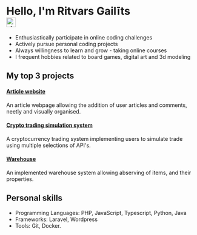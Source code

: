 <h1 align="left">Hello, I'm Ritvars Gailīts
  <br>
  <a href="www.linkedin.com/in/ritvars-gailīts-76a856320">
    <img src="https://img.shields.io/static/v1?message=LinkedIn&logo=linkedin&label=&color=0077B5&logoColor=white&labelColor=&style=for-the-badge" height="25" alt="linkedin logo"/>
  </a>
</h1>

<p align="left">
  <ul>
    <li>Enthusiastically participate in online coding challenges</li> 
    <li>Actively pursue personal coding projects</li>
    <li>Always willingness to learn and grow - taking online courses</li> 
    <li>I frequent hobbies related to board games, digital art and 3d modeling</li> 
  </ul>
</p>

###

<h2 align="left">My top 3 projects</h2> 

#### <a href="https://github.com/dzangalis/Article-website">Article website</a>

An article webpage allowing the addition of user articles and comments, neetly and visually organised.

#### <a href="https://github.com/dzangalis/Crypto-trade-v4">Crypto trading simulation system</a>

A cryptocurrency trading system implementing users to simulate trade using multiple selections of API's. 

#### <a href="https://github.com/dzangalis/Warehouse-v2">Warehouse</a>

An implemented warehouse system allowing abserving of items, and their properties.

###

<h2 align="left">Personal skills</h2> 
<p align="left">
  <ul>
    <li>Programming Languages: PHP, JavaScript, Typescript, Python, Java</li> 
    <li>Frameworks: Laravel, Wordpress</li>
    <li>Tools: Git, Docker.</li> 
  </ul>
</p>

<!--
**dzangalis/dzangalis** is a ✨ _special_ ✨ repository because its `README.md` (this file) appears on your GitHub profile.

Here are some ideas to get you started:

- 🔭 I’m currently working on ...
- 🌱 I’m currently learning ...
- 👯 I’m looking to collaborate on ...
- 🤔 I’m looking for help with ...
- 💬 Ask me about ...
- 📫 How to reach me: ...
- 😄 Pronouns: ...
- ⚡ Fun fact: ...
-->
